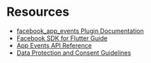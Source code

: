 # Resources

- [facebook_app_events Plugin Documentation](https://pub.dev/packages/facebook_app_events)
- [Facebook SDK for Flutter Guide](https://developers.facebook.com/docs/app-events/flutter)
- [App Events API Reference](https://developers.facebook.com/docs/app-events/reference)
- [Data Protection and Consent Guidelines](https://developers.facebook.com/docs/app-events/gdpr-compliance)
